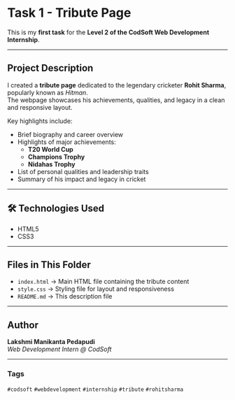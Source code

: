 # Task 1 - Tribute Page

This is my **first task** for the **Level 2 of the CodSoft Web Development Internship**.

---

## Project Description

I created a **tribute page** dedicated to the legendary cricketer **Rohit Sharma**, popularly known as *Hitman*.  
The webpage showcases his achievements, qualities, and legacy in a clean and responsive layout.

Key highlights include:

- Brief biography and career overview  
- Highlights of major achievements:  
  - **T20 World Cup**  
  - **Champions Trophy**  
  - **Nidahas Trophy**
- List of personal qualities and leadership traits  
- Summary of his impact and legacy in cricket

---

## 🛠️ Technologies Used

- HTML5  
- CSS3  

---

## Files in This Folder

- `index.html` → Main HTML file containing the tribute content  
- `style.css` → Styling file for layout and responsiveness  
- `README.md` → This description file

---

## Author

**Lakshmi Manikanta Pedapudi**  
_Web Development Intern @ CodSoft_

---

### Tags

`#codsoft` `#webdevelopment` `#internship` `#tribute` `#rohitsharma`
